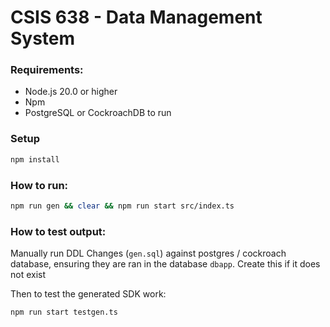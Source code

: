 # CSIS 638 - Data Management System

### Requirements:
- Node.js 20.0 or higher
- Npm
- PostgreSQL or CockroachDB to run 

### Setup

```sh
npm install
```

### How to run:

```sh
npm run gen && clear && npm run start src/index.ts
```

### How to test output:

Manually run DDL Changes (`gen.sql`) against postgres / cockroach database, ensuring they are ran in the database `dbapp`. Create this if it does not exist

Then to test the generated SDK work:

```sh
npm run start testgen.ts
```
